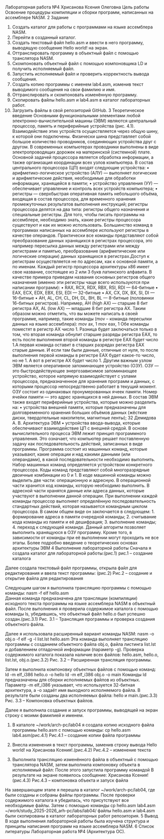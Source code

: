 Лабораторная работа №4
Хрисанова Ксения Олеговна
Цель работы
Освоение процедуры компиляции и сборки программ, написанных на ассемблере NASM. 
2     Задание
1.	Создать каталог для работы с программами на языке ассемблера NASM.
2.	Перейти в созданный каталог.
3.	Создать текстовый файл hello.asm и ввести в него программу, выводящую сообщение Hello world! на экран.
4.	Оттранслировать программу в объектный файл с помощью транслятора NASM.
5.	Скомпоновать объектный файл с помощью компоновщика LD и получить исполняемый файл.
6.	Запустить исполняемый файл и проверить корректность вывода сообщения.
7.	Создать копию программы с именем lab4.asm, изменив текст выводимого сообщения на свои фамилию и имя.
8.	Оттранслировать и скомпоновать изменённую программу.
9.	Скопировать файлы hello.asm и lab4.asm в каталог лабораторных работ.
10.	Загрузить файлы в свой репозиторий GitHub.
3	Теоретическое введение
Основными функциональными элементами любой электронно-вычислительной машины (ЭВМ) являются центральный процессор, память и периферийные устройства (рис. 4.1). Взаимодействие этих устройств осуществляется через общую шину, к которой они подключены. Физически шина представляет собой большое количество проводников, соединяющих устройства друг с другом. В современных компьютерах проводники выполнены в виде электропроводящих дорожек на материнской (системной) плате. Основной задачей процессора является обработка информации, а также организация координации всех узлов компьютера. В состав центрального процессора (ЦП) входят следующие устройства: • арифметико-логическое устройство (АЛУ) — выполняет логические и арифметические действия, необходимые для обработки информации, хранящейся в памяти; • устройство управления (УУ) — обеспечивает управление и контроль всех устройств компьютера; • регистры — сверхбыстрая оперативная память небольшого объёма, входящая в состав процессора, для временного хранения промежуточных результатов выполнения инструкций; регистры процессора делятся на два типа: регистры общего назначения и специальные регистры. Для того, чтобы писать программы на ассемблере, необходимо знать, какие регистры процессора существуют и как их можно использовать. Большинство команд в программах написанных на ассемблере используют регистры в качестве операндов. Практически все команды представляют собой преобразование данных хранящихся в регистрах процессора, это например пересылка данных между регистрами или между регистрами и памятью, преобразование (арифметические или логические операции) данных хранящихся в регистрах.Доступ к регистрам осуществляется не по адресам, как к основной памяти, а по именам. Каждый регистр процессора архитектуры x86 имеет свое название, состоящее из 2 или 3 букв латинского алфавита. В качестве примера приведем названия основных регистров общего назначения (именно эти регистры чаще всего используются при написании программ): • RAX, RCX, RDX, RBX, RSI, RDI — 64-битные • EAX, ECX, EDX, EBX, ESI, EDI — 32-битные • AX, CX, DX, BX, SI, DI — 16-битные • AH, AL, CH, CL, DH, DL, BH, BL — 8-битные (половинки 16-битных регистров). Например, AH (high AX) — старшие 8 бит регистра AX, AL (low AX) — младшие 8 бит регистра AX. Таким образом можно отметить, что вы можете написать в своей программе, например, такие команды (mov – команда пересылки данных на языке ассемблера): mov ax, 1 mov eax, 1 Обе команды поместят в регистр AX число 1. Разница будет заключаться только в том, что вторая команда обнулит старшие разряды регистра EAX, то есть после выполнения второй команды в регистре EAX будет число 1.А первая команда оставит в старших разрядах регистра EAX старые данные. И если там были данные, отличные от нуля, то после выполнения первой команды в регистре EAX будет какое-то число, но не 1. А вот в регистре AX будет число 1. Другим важным узлом ЭВМ является оперативное запоминающее устройство (ОЗУ). ОЗУ — это быстродействующее энергозависимое запоминающее устройство, которое напрямую взаимодействует с узлами процессора, предназначенное для хранения программ и данных, с которыми процессор непосредственно работает в текущий момент. ОЗУ состоит из одинаковых пронумерованных ячеек памяти. Номер ячейки памяти — это адрес хранящихся в ней данных. В состав ЭВМ также входят периферийные устройства, которые можно разделить на: • устройства внешней памяти, которые предназначены для долговременного хранения больших объёмов данных (жёсткие диски, твердотельные накопители, магнитные ленты); 32 Демидова А. В. Архитектура ЭВМ • устройства ввода-вывода, которые обеспечивают взаимодействие ЦП с внешней средой. В основе вычислительного процесса ЭВМ лежит принцип программного управления. Это означает, что компьютер решает поставленную задачу как последовательность действий, записанных в виде программы. Программа состоит из машинных команд, которые указывают, какие операции и над какими данными (или операндами), в какой последовательности необходимо выполнить. Набор машинных команд определяется устройством конкретного процессора. Коды команд представляют собой многоразрядные двоичные комбинации из 0 и 1. В коде машинной команды можно выделить две части: операционную и адресную. В операционной части хранится код команды, которую необходимо выполнить. В адресной части хранятся данные или адреса данных, которые участвуют в выполнении данной операции. При выполнении каждой команды процессор выполняет определённую последовательность стандартных действий, которая называется командным циклом процессора. В самом общем виде он заключается в следующем: 1. формирование адреса в памяти очередной команды; 2. считывание кода команды из памяти и её дешифрация; 3. выполнение команды; 4. переход к следующей команде. Данный алгоритм позволяет выполнить хранящуюся в ОЗУ программу. Кроме того, в зависимости от команды при её выполнении могут проходить не все этапы. Более подробно введение о теоретических основах архитектуры ЭВМ
4	Выполнение лабораторной работы
Сначала я создала каталог для лабораторной работы:(рис.1)
рис.1 – создание каталога

Далее  создала текстовый файл программы, открыла файл для редактирования и ввела текст программы: (рис.2)
Рис.2 – создание и открытие файла для редактирования


Следующим шагом я выполнила трансляцию программы с помощью команды:
nasm -f elf hello.asm  
Данная команда предназначена для трансляции (компиляции) исходного текста программы на языке ассемблера NASM в объектный файл. После выполнения я проверила содержимое каталога с помощью команды ls, убедившись, что объектный файл hello.o был успешно создан.(рис.3.1)
Рис. 3.1 – Трансляция программы и проверка создания объектного файла.

Далее я использовала расширенный вариант команды NASM:
nasm -o obj.o -f elf -g -l list.lst hello.asm
Эта команда выполняет трансляцию программы с созданием объектного файла obj.o, файла листинга list.lst и добавлением отладочной информации (параметр -g). Проверка содержимого каталога показала наличие всех файлов: hello.asm, hello.o, list.lst, obj.o.(рис.3.2)
Рис. 3.2 – Расширенная трансляция программы.

Затем я выполнила компоновку объектных файлов с помощью команд:
ld -m elf_i386 hello.o -o hello
ld -m elf_i386 obj.o -o main
Команды ld предназначены для сборки исполняемых файлов из объектных. Параметр -m elf_i386 указывает, что используется 32-битная архитектура, а -o задаёт имя выходного исполняемого файла. В результате были созданы два исполняемых файла: hello и main.(рис.3.3)
Рис. 3.3 – Компоновка объектных файлов.

Далее я выполнила создание и запуск программы, выводящей на экран строку с моими фамилией и именем.
1.	В каталоге ~/work/arch-pc/lab04 я создала копию исходного файла программы hello.asm с помощью команды:  cp hello.asm lab4.asm(рис.4.1)
Рис.4.1 – создание копии файла программы
2.	Внесла изменения в текст программы, заменив строку вывода Hello world! на Хрисанова Ксения!.(рис.4.2)
Рис.4.2 – изменение текста

3.	Выполнила трансляцию изменённого файла в объектный с помощью транслятора NASM, затем выполнила компоновку объекта в исполняемый файл:
После этого запустила программу командой
В результате на экране появилось сообщение: Хрисанова Ксения! (рис.4.3)
Рис.4.3 – компоновка объекта и запуск файла

На завершающем этапе я перешла в каталог ~/work/arch-pc/lab04, где были созданы и собраны файлы программы.
После проверки содержимого каталога я убедилась, что присутствуют все необходимые файлы.
Затем с помощью команды
cp hello.asm lab4.asm ~/work/study_2025-2026_arh-pc/labs/lab04/
файлы hello.asm и lab4.asm были скопированы в каталог лабораторных работ репозитория.
5 Вывод
В ходе выполнения лабораторной работы была изучена структура и принципы написания программ на языке ассемблера NASM.
6 Список литературы
Лабораторная работа №4 (Архитектура ОС).

